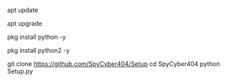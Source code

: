 apt update

apt upgrade

pkg install python -y

pkg install python2 -y

git clone https://github.com/SpyCyber404/Setup
cd SpyCyber404
python Setup.py
